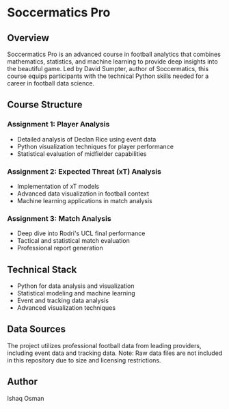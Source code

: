 # Soccermatics Pro

## Overview
Soccermatics Pro is an advanced course in football analytics that combines mathematics, statistics, and machine learning to provide deep insights into the beautiful game. Led by David Sumpter, author of Soccermatics, this course equips participants with the technical Python skills needed for a career in football data science.

## Course Structure

### Assignment 1: Player Analysis
- Detailed analysis of Declan Rice using event data
- Python visualization techniques for player performance
- Statistical evaluation of midfielder capabilities

### Assignment 2: Expected Threat (xT) Analysis
- Implementation of xT models
- Advanced data visualization in football context
- Machine learning applications in match analysis

### Assignment 3: Match Analysis
- Deep dive into Rodri's UCL final performance
- Tactical and statistical match evaluation
- Professional report generation

## Technical Stack
- Python for data analysis and visualization
- Statistical modeling and machine learning
- Event and tracking data analysis
- Advanced visualization techniques

## Data Sources
The project utilizes professional football data from leading providers, including event data and tracking data. Note: Raw data files are not included in this repository due to size and licensing restrictions.

## Author
Ishaq Osman
